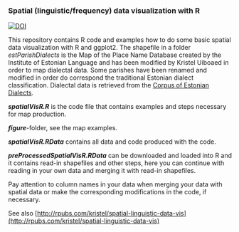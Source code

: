 ### Spatial (linguistic/frequency) data visualization with R

[![DOI](https://zenodo.org/badge/22068/kristel-/spatial-visualization-with-r.svg)](https://zenodo.org/badge/latestdoi/22068/kristel-/spatial-visualization-with-r)

This repository contains R code and examples how to do some basic spatial data visualization with R and ggplot2. The shapefile in a folder *estParishDialects* is the Map of the Place Name Database created by the Institute of Estonian Language and has been modified by Kristel Uiboaed in order to map dialectal data. Some parishes have been renamed and modified in order do correspond the traditional Estonian dialect classification. Dialectal data is retrieved from the [Corpus of Estonian Dialects](http://www.murre.ut.ee/mkweb/ "Corpus of  Estonian Dialects").

***spatialVisR.R*** is the code file that contains examples and steps necessary for map production.

***figure***-folder, see the map examples.

***spatialVisR.RData*** contains all data and code produced with the code.

***preProcessedSpatialVisR.RData*** can be downloaded and loaded into R and it contains read-in shapefiles and other steps, here you can continue with reading in your own data and merging it with read-in shapefiles.

Pay attention to column names in your data when merging your data with spatial data or make the corresponding modifications in the code, if necessary.

See also [http://rpubs.com/kristel/spatial-linguistic-data-vis](http://rpubs.com/kristel/spatial-linguistic-data-vis)
